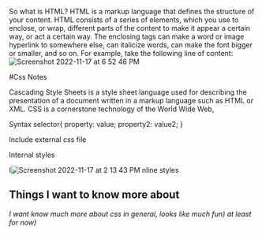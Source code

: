 So what is HTML?
HTML is a markup language that defines the structure of your content. 
HTML consists of a series of elements, which you use to enclose, or wrap, 
different parts of the content to make it appear a certain way, or act
a certain way. The enclosing tags can make a word or image hyperlink to 
somewhere else, can italicize words, can make the font bigger or smaller, 
and so on. For example, take the following line of content:
![Screenshot 2022-11-17 at 6 52 46 PM](https://user-images.githubusercontent.com/118200431/202606622-5b599de0-65f6-417d-b124-ceabf71ec030.png)

#Css Notes 

Cascading Style Sheets is a style sheet language used 
for describing the presentation of a document written in 
a markup language such as HTML or XML. CSS is a cornerstone 
technology of the World Wide Web,

Syntax
selector{
property: value;
property2: value2;
}

Include external css file
<link rel="stylesheet" type="text/css" href="/style.css" />

Internal styles
<style type="text/css">
div { color: #444;}
</style>

I![Screenshot 2022-11-17 at 2 13 43 PM](https://user-images.githubusercontent.com/118200431/202571381-c8cd5bcf-bf62-48ae-8ac1-6d19ba5a859b.png)
nline styles
<tag style="property: value"> </tag>

## Things I want to know more about
*I want know much more about css in general, looks like much fun) at least for now)*
